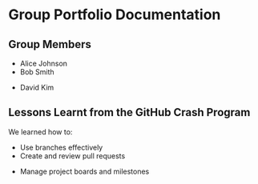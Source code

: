 # Group Portfolio Documentation

## Group Members

- Alice Johnson
- Bob Smith
<!-- - Carol Lee -->
- David Kim
<!-- Emma Patel -->

## Lessons Learnt from the GitHub Crash Program

We learned how to:

- Use branches effectively
- Create and review pull requests
<!-- - Resolve merge conflicts-->
- Manage project boards and milestones 
